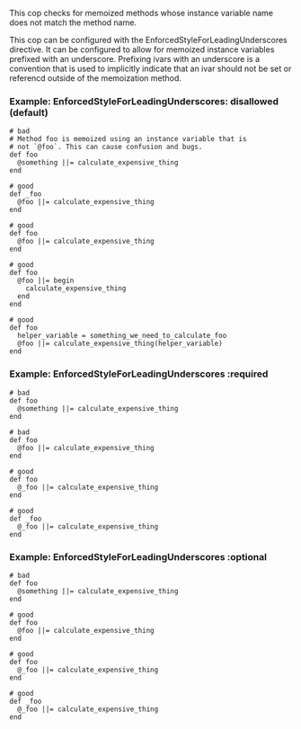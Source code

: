 This cop checks for memoized methods whose instance variable name
does not match the method name.

This cop can be configured with the EnforcedStyleForLeadingUnderscores
directive. It can be configured to allow for memoized instance variables
prefixed with an underscore. Prefixing ivars with an underscore is a
convention that is used to implicitly indicate that an ivar should not
be set or referencd outside of the memoization method.

### Example: EnforcedStyleForLeadingUnderscores: disallowed (default)
    # bad
    # Method foo is memoized using an instance variable that is
    # not `@foo`. This can cause confusion and bugs.
    def foo
      @something ||= calculate_expensive_thing
    end

    # good
    def _foo
      @foo ||= calculate_expensive_thing
    end

    # good
    def foo
      @foo ||= calculate_expensive_thing
    end

    # good
    def foo
      @foo ||= begin
        calculate_expensive_thing
      end
    end

    # good
    def foo
      helper_variable = something_we_need_to_calculate_foo
      @foo ||= calculate_expensive_thing(helper_variable)
    end

### Example: EnforcedStyleForLeadingUnderscores :required
    # bad
    def foo
      @something ||= calculate_expensive_thing
    end

    # bad
    def foo
      @foo ||= calculate_expensive_thing
    end

    # good
    def foo
      @_foo ||= calculate_expensive_thing
    end

    # good
    def _foo
      @_foo ||= calculate_expensive_thing
    end

### Example: EnforcedStyleForLeadingUnderscores :optional
    # bad
    def foo
      @something ||= calculate_expensive_thing
    end

    # good
    def foo
      @foo ||= calculate_expensive_thing
    end

    # good
    def foo
      @_foo ||= calculate_expensive_thing
    end

    # good
    def _foo
      @_foo ||= calculate_expensive_thing
    end